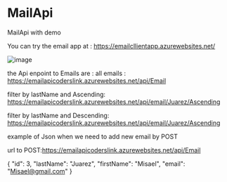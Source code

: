# MailApi
MailApi with demo 

You can try the email app at : https://emailcllientapp.azurewebsites.net/

![image](https://user-images.githubusercontent.com/33881639/199177154-9389e786-793e-449d-9695-ac9ad738cd05.png)

the Api enpoint to Emails are :
all emails : https://emailapicoderslink.azurewebsites.net/api/Email

filter by lastName and Ascending: https://emailapicoderslink.azurewebsites.net/api/email/Juarez/Ascending

filter by lastName and Descending: https://emailapicoderslink.azurewebsites.net/api/email/Juarez/Ascending


example of Json when we need to add new email by POST

url to POST:https://emailapicoderslink.azurewebsites.net/api/Email

{
  "id": 3,
  "lastName": "Juarez",
  "firstName": "Misael",
  "email": "Misael@gmail.com"
}




